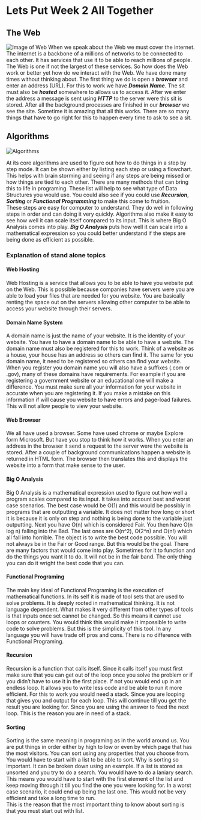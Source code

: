 # Lets Put Week 2 All Together

## The Web
![Image of Web](https://media.serious.io/a5bea1fcf2a98412/serious.gif)
When we speak about the Web we must cover the internet. The internet is a backbone
of a millions of networks to be connected to each other. It has services that use it
to be able to reach millions of people. The Web is one if not the largest of these services.
So how does the Web work or better yet how do we interact with the Web. We have done many
times without thinking about. The first thing we do is open a **_browser_** and enter an
address (URL). For this to work we have **_Domain Name_**. The sit must also be **_hosted_**
somewhere to allows us to access it. After we enter the address a message is sent using **_HTTP_**
to the server were this sit is stored. After all the background processes are finished in our
**_browser_** we see the site. Sometime it is amazing that all this works. There are so many things that have to go right for this to happen every time to ask to see a sit.

## Algorithms
![Algorithms](https://www.tutorialspoint.com/data_structures_algorithms/images/tower_of_hanoi.gif)

At its core algorithms are used to figure out how to do things in a step by step mode. It can be shown either by listing each step or using a flowchart. This helps with brain storming and seeing if any steps are being missed or how things are tied to each other.
There are many methods that can bring this to life in programing. These list will help to see what type of Data Structures you would use. You could also see if you could use **_Recursion_**, **_Sorting_** or **_Functional Programming_** to make this come to fruition.   
These steps are easy for computer to understand. They do well in following steps in order and can doing it very quickly. Algorithms also make it easy to see how well it can scale itself compared to its input. This is where Big O Analysis comes into play. **_Big O Analysis_** puts how well it can scale into a mathematical expression so you could better understand if the steps are being done as efficient as possible.  





### Explanation of stand alone topics

#### Web Hosting
Web Hosting is a service that allows you to be able to have you website put on the Web.
This is possible because companies have servers were you are able to load your files that
are needed for you website. You are basically renting the space out on the servers allowing
other computer to be able to access your website through their servers.

#### Domain Name System
A domain name is just the name of your website. It is the identity of your website.
You have to have a domain name to be able to have a website.
The domain name must also be registered for this to work. Think of a website as a
house, your house has an address so others can find it. The same for you domain
name, it need to be registered so others can find your website.
When you register you domain name you will also have a suffixes (.com or .gov),
many of these domains have requirements. For example if you are registering a
government website or an educational one will make a difference.
You must make sure all your information for your website in accurate when you
are registering it. If you make a mistake on this information if will cause you
website to have errors and page-load failures. This will not allow people to view your website.

#### Web Browser
We all have used a browser. Some have used chrome or maybe Explore form Microsoft.
But have you stop to think how it works.
When you enter an address in the browser it send a request to the server were the
website is stored. After a couple of background communications happen a website
is returned in HTML form. The browser then translates this and displays the website
into a form that make sense to the user.

#### Big O Analysis
Big 0 Analysis is a mathematical expression used to figure out how well a program scales compared to its input. It takes into account best and worst case scenarios. The best case would be O(1) and this would be possibly in programs that are outputting a variable. It does not matter how long or short it is because it is only on step and nothing is being done to the variable just outputting. Next you have O(n) which is considered Fair. You then have O(n log n) falling into the Bad. The last ones are O(n^2), O(2^n) and O(n!) which all fall into horrible.
The object is to write the best code possible. You will not always be in the Fair or Good range. But this would be the goal. There are many factors that would come into play. Sometimes for it to function and do the things you want it to do. It will not be in the fair band.
The only thing you can do it wright the best code that you can.

#### Functional Programing
The main key ideal of Functional Programing is the execution of mathematical functions.
In its self it is made of tool sets that are used to solve problems. It is deeply rooted in mathematical thinking. It is not language dependent. What makes it very different from other types of tools is that inputs once set cannot be changed. So this means it cannot use loops or counters. You would think this would make it impossible to write code to solve problems. But this is the simplicity of this tool.  In any language you will have trade off pros and cons. There is no difference with Functional Programing.

#### Recursion
Recursion is a function that calls itself. Since it calls itself you must first make sure that you can get out of the loop once you solve the problem or if you didn’t have to use it in the first place. If not you would end up in an endless loop. It allows you to write less code and be able to run it more efficient. For this to work you would need a stack. Since you are looping that gives you and output for each loop. This will continue till you get the result you are looking for. Since you are using the answer to feed the next loop. This is the reason you are in need of a stack.

#### Sorting
Sorting is the same meaning in programing as in the world around us. You are put things in order either by high to low or even by which page that has the most visitors. You can sort using any properties that you choose from. You would have to start with a list to be able to sort.  Why is sorting so important. It can be broken down using an example.
If a list is stored as unsorted and you try to do a search. You would have to do a laniary search. This means you would have to start with the first element of the list and keep moving through it till you find the one you were looking for. In a worst case scenario, it could end up being the last one. This would not be very efficient and take a long time to run.  
This is the reason that the most important thing to know about sorting is that you must start out with list.
